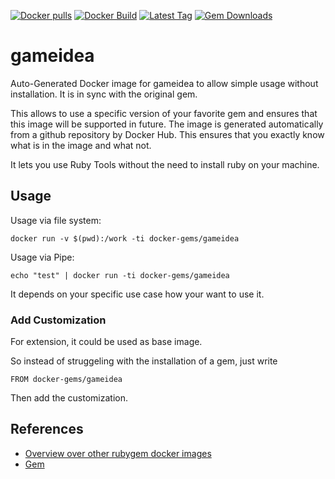 [![Docker pulls](https://img.shields.io/docker/pulls/rubygem/gameidea.svg)](https://hub.docker.com/r/rubygem/gameidea/)
[![Docker Build](https://img.shields.io/docker/automated/rubygem/gameidea.svg)](https://hub.docker.com/r/rubygem/gameidea/)
[![Latest Tag](https://img.shields.io/github/tag/docker-rubygem/gameidea.svg)](https://hub.docker.com/r/rubygem/gameidea/)
[![Gem Downloads](https://img.shields.io/gem/dt/gameidea.svg)](https://rubygems.org/gems/gameidea/)
# gameidea

Auto-Generated Docker image for gameidea to allow simple usage without installation.
It is in sync with the original gem.

This allows to use a specific version of your favorite gem and ensures that this image will be supported in future.
The image is generated automatically from a github repository by Docker Hub.
This ensures that you exactly know what is in the image and what not.

It lets you use Ruby Tools without the need to install ruby on your machine.

## Usage

Usage via file system:

`docker run -v $(pwd):/work -ti docker-gems/gameidea`

Usage via Pipe:

`echo "test" | docker run -ti docker-gems/gameidea`

It depends on your specific use case how your want to use it.

### Add Customization

For extension, it could be used as base image.

So instead of struggeling with the installation of a gem, just write

`FROM docker-gems/gameidea`

Then add the customization.

## References

 - [Overview over other rubygem docker images](https://github.com/thinkbot/docker-rubygem)
 - [Gem](https://rubygems.org/gems/gameidea/)

